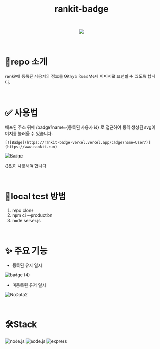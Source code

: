 <h1 align="center"> rankit-badge </h1>
<br>
<p align="center">
  <img src="https://github.com/user-attachments/assets/54ecfcb6-1f6a-4cda-bf14-9ee4c708be67">
</p>

<br>

# 📝repo 소개
rankit에 등록된 사용자의 정보를 Githyb ReadMe에 이미지로 표현할 수 있도록 합니다.

<br>

# ✅ 사용법
배포된 주소 뒤에 /badge?name={등록된 사용자 id} 로 접근하여 동적 생성된 svg이미지를 불러올 수 있습니다.

```
[![Badge](https://rankit-badge-vercel.vercel.app/badge?name=User7)](https://www.rankit.run)
```
[![Badge](https://rankit-badge-vercel.vercel.app/badge?name=User7)](https://www.rankit.run)

{}없이 사용해야 합니다.

<br>

# 🧪local test 방법
1. repo clone
2. npm ci --production
3. node server.js

<br>

# ✨ 주요 기능

 - 등록된 유저 일시
   
![badge (4)](https://github.com/user-attachments/assets/1ccc17d3-f732-4c96-af2b-d4dd2b14cb00)

 - 미등록된 유저 일시
   
![NoData2](https://github.com/user-attachments/assets/2d6251dd-44ba-443a-b7c9-ec751b740785)

<br>

# 🛠️Stack
![node.js](https://img.shields.io/badge/JavaScript-F7DF1E?style=for-the-badge&logo=JavaScript&logoColor=white)
![node.js](https://img.shields.io/badge/Node.js-43853D?style=for-the-badge&logo=node.js&logoColor=white)
![express](https://img.shields.io/badge/Express.js-404D59?style=for-the-badge)
